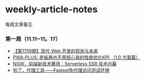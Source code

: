 # weekly-article-notes
每周文章备忘

### 第一周（11.11~11。17）

- [【第1759期】现代 Web 开发的现状与未来](https://mp.weixin.qq.com/s/YWbCGevP85aTb4_-dOEYtA) 
- [PWA-PLUS: 老板再也不用担心我的性能优化KPI （1.0 方案篇）](https://mp.weixin.qq.com/s/-Y4vhLcARg2nzf8ZK5Zh6w) 
- [NGW，前端新技术赛场：Serverless SSR 技术内幕](https://mp.weixin.qq.com/s/7YZoE1-MpLlEmKEh14CkwA) 
- [别了，代理工具——Fastest免代理访问测试环境](https://mp.weixin.qq.com/s/gZrG_NtCyHTBBpDseSZ8IQ) 
